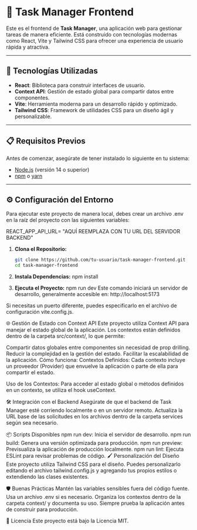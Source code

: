 # 🌟 Task Manager Frontend

Este es el frontend de **Task Manager**, una aplicación web para gestionar tareas de manera eficiente. Está construido con tecnologías modernas como React, Vite y Tailwind CSS para ofrecer una experiencia de usuario rápida y atractiva.

---

## 🚀 Tecnologías Utilizadas

- **React**: Biblioteca para construir interfaces de usuario.
- **Context API**: Gestión de estado global para compartir datos entre componentes.
- **Vite**: Herramienta moderna para un desarrollo rápido y optimizado.
- **Tailwind CSS**: Framework de utilidades CSS para un diseño ágil y personalizable.

---

## 📋 Requisitos Previos

Antes de comenzar, asegúrate de tener instalado lo siguiente en tu sistema:

- [Node.js](https://nodejs.org/) (versión 14 o superior)
- [npm](https://www.npmjs.com/) o [yarn](https://yarnpkg.com/)

---

## ⚙️ Configuración del Entorno


Para ejecutar este proyecto de manera local, debes crear un archivo .env en la raíz del proyecto con las siguientes variables:

REACT_APP_API_URL= "AQUÍ REEMPLAZA CON TU URL DEL SERVIDOR BACKEND"

1. **Clona el Repositorio:**
   ```bash
   git clone https://github.com/tu-usuario/task-manager-frontend.git
   cd task-manager-frontend


2. **Instala Dependencias:**
npm install


3. **Ejecuta el Proyecto:**
npm run dev
Este comando iniciará un servidor de desarrollo, generalmente accesible en: http://localhost:5173

Si necesitas un puerto diferente, puedes especificarlo en el archivo de configuración vite.config.js.


🌐 Gestión de Estado con Context API
Este proyecto utiliza Context API para manejar el estado global de la aplicación. Los contextos están definidos dentro de la carpeta src/context/, lo que permite:

Compartir datos globales entre componentes sin necesidad de prop drilling.
Reducir la complejidad en la gestión del estado.
Facilitar la escalabilidad de la aplicación.
Cómo funciona:
Contextos Definidos: Cada contexto incluye un proveedor (Provider) que envuelve la aplicación o parte de ella para compartir el estado.

Uso de los Contextos: Para acceder al estado global o métodos definidos en un contexto, se utiliza el hook useContext.

🛠️ Integración con el Backend
Asegúrate de que el backend de Task Manager esté corriendo localmente o en un servidor remoto. Actualiza la URL base de las solicitudes en los archivos dentro de la carpeta services según sea necesario.

📦 Scripts Disponibles
npm run dev: Inicia el servidor de desarrollo.
npm run build: Genera una versión optimizada para producción.
npm run preview: Previsualiza la aplicación de producción localmente.
npm run lint: Ejecuta ESLint para revisar problemas de código.
🖌️ Personalización del Diseño
Este proyecto utiliza Tailwind CSS para el diseño. Puedes personalizarlo editando el archivo tailwind.config.js y agregando tus propios estilos o extendiendo las clases existentes.

🛡️ Buenas Prácticas
Mantén las variables sensibles fuera del código fuente. Usa un archivo .env si es necesario.
Organiza los contextos dentro de la carpeta context/ y documenta su uso.
Siempre prueba la aplicación antes de construir para producción.


📝 Licencia
Este proyecto está bajo la Licencia MIT.

